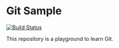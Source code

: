 # Git Sample

[![Build Status](https://travis-ci.org/dal-lab/git-sample.svg?branch=master)](https://travis-ci.org/dal-lab/git-sample)

This repository is a playground to learn Git.

